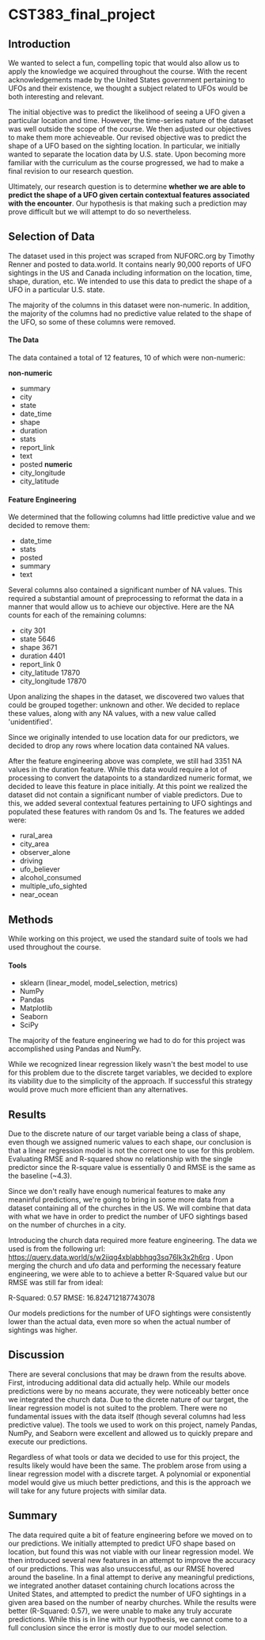 # CST383_final_project
## Introduction

We wanted to select a fun, compelling topic that would also allow us to apply the knowledge we acquired throughout the course. With the recent acknowledgements made by the United States government pertaining to UFOs and their existence, we thought a subject related to UFOs would be both interesting and relevant.

The initial objective was to predict the likelihood of seeing a UFO given a particular location and time. However, the time-series nature of the dataset was well outside the scope of the course. We then adjusted our objectives to make them more achieveable. Our revised objective was to predict the shape of a UFO based on the sighting location. In particular, we initially wanted to separate the location data by U.S. state. Upon becoming more familiar with the curriculum as the course progressed, we had to make a final revision to our research question. 

Ultimately, our research question is to determine **whether we are able to predict the shape of a UFO given certain contextual features associated with the encounter**. Our hypothesis is that making such a prediction may prove difficult but we will attempt to do so nevertheless.

## Selection of Data

The dataset used in this project was scraped from NUFORC.org by Timothy Renner and posted to data.world. It contains nearly 90,000 reports of UFO sightings in the US and Canada including information on the location, time, shape, duration, etc. We intended to use this data to predict the shape of a UFO in a particular U.S. state.

The majority of the columns in this dataset were non-numeric. In addition, the majority of the columns had no predictive value related to the shape of the UFO, so
some of these columns were removed.

#### The Data

The data contained a total of 12 features, 10 of which were non-numeric:

**non-numeric**
- summary
- city
- state
- date_time
- shape
- duration
- stats
- report_link
- text
- posted
**numeric**
- city_longitude
- city_latitude

#### Feature Engineering

We determined that the following columns had little predictive value and we decided to remove them:

- date_time
- stats
- posted
- summary
- text

Several columns also contained a significant number of NA values. This required a substantial amount of preprocessing to reformat the data in a manner that would allow us to achieve our objective. Here are the NA counts for each of the remaining columns:

- city                301
- state              5646
- shape              3671
- duration           4401
- report_link           0
- city_latitude     17870
- city_longitude    17870

Upon analizing the shapes in the dataset, we discovered two values that could be grouped together: unknown and other. We decided to replace these values, along with any NA values, with a new value called 'unidentified'.

Since we originally intended to use location data for our predictors, we decided to drop any rows where location data contained NA values.

After the feature engineering above was complete, we still had 3351 NA values in the duration feature. While this data would require a lot of processing to convert the datapoints to a standardized numeric format, we decided to leave this feature in place initially. At this point we realized the dataset did not contain a significant number of viable predictors. Due to this, we added several contextual features pertaining to UFO sightings and populated these features with random 0s and 1s. The features we added were:

- rural_area
- city_area
- observer_alone
- driving
- ufo_believer
- alcohol_consumed
- multiple_ufo_sighted
- near_ocean

## Methods

While working on this project, we used the standard suite of tools we had used throughout the course. 

#### Tools
- sklearn (linear_model, model_selection, metrics)
- NumPy
- Pandas
- Matplotlib
- Seaborn
- SciPy

The majority of the feature engineering we had to do for this project was accomplished using Pandas and NumPy.

While we recognized linear regression likely wasn't the best model to use for this problem due to the discrete target variables, we decided to explore its viability due to the simplicity of the approach. If successful this strategy would prove much more efficient than any alternatives.

## Results

Due to the discrete nature of our target variable being a class of shape, even though we assigned numeric values to each shape, our conclusion is that a linear regression model is not the correct one to use for this problem. Evaluating RMSE and R-squared show no relationship with the single predictor since the R-square value is essentially 0 and RMSE is the same as the baseline (~4.3).

Since we don't really have enough numerical features to make any meaninful predictions, we're going to bring in some more data from a dataset containing all of the churches in the US. We will combine that data with what we have in order to predict the number of UFO sightings based on the number of churches in a city.

Introducing the church data required more feature engineering. The data we used is from the following url: https://query.data.world/s/w2iiqg4xblabbhqg3sq76lk3x2h6rq . Upon merging the church and ufo data and performing the necessary feature engineering, we were able to to achieve a better R-Squared value but our RMSE was still far from ideal:

R-Squared: 0.57
RMSE: 16.824712187743078

Our models predictions for the number of UFO sightings were consistently lower than the actual data, even more so when the actual number of sightings was higher.

## Discussion

There are several conclusions that may be drawn from the results above. First, introducing additional data did actually help. While our models predictions were by no means accurate, they were noticeably better once we integrated the church data. Due to the dicrete nature of our target, the linear regression model is not suited to the problem. There were no fundamental issues with the data itself (though several columns had less predictive value). The tools we used to work on this project, namely Pandas, NumPy, and Seaborn were excellent and allowed us to quickly prepare and execute our predictions.

Regardless of what tools or data we decided to use for this project, the results likely would have been the same. The problem arose from using a linear regression model with a discrete target. A polynomial or exponential model would give us miuch better predictions, and this is the approach we will take for any future projects with similar data.

## Summary

The data required quite a bit of feature engineering before we moved on to our predictions. We initially attempted to predict UFO shape based on location, but found this was not viable with our linear regression model. We then introduced several new features in an attempt to improve the accuracy of our predictions. This was also unsuccessful, as our RMSE hovered around the baseline. In a final attempt to derive any meaningful predictions, we integrated another dataset containing church locations across the United States, and attempted to predict the number of UFO sightings in a given area based on the number of nearby churches. While the results were better (R-Squared: 0.57), we were unable to make any truly accurate predictions. While this is in line with our hypothesis, we cannot come to a full conclusion since the error is mostly due to our model selection.